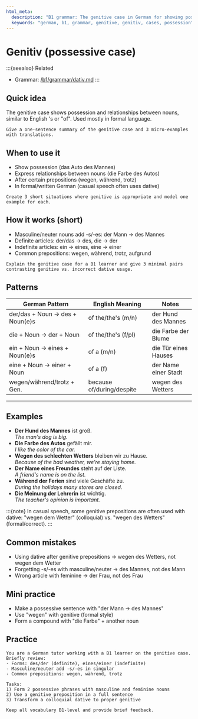 ```yaml
---
html_meta:
  description: "B1 grammar: The genitive case in German for showing possession and relationships between nouns."
  keywords: "german, b1, grammar, genitive, genitiv, cases, possession"
---
```


# Genitiv (possessive case)

:::{seealso}
Related

- Grammar: [/b1/grammar/dativ.md](/b1/grammar/dativ.md)
:::

## Quick idea

The genitive case shows possession and relationships between nouns, similar to English 's or "of". Used mostly in formal language.

```{practice}
Give a one-sentence summary of the genitive case and 3 micro-examples with translations.
```

## When to use it

- Show possession (das Auto des Mannes)
- Express relationships between nouns (die Farbe des Autos)
- After certain prepositions (wegen, während, trotz)
- In formal/written German (casual speech often uses dative)

```{practice}
Create 3 short situations where genitive is appropriate and model one example for each.
```

## How it works (short)

- Masculine/neuter nouns add -s/-es: der Mann → des Mannes
- Definite articles: der/das → des, die → der
- Indefinite articles: ein → eines, eine → einer
- Common prepositions: wegen, während, trotz, aufgrund

```{practice}
Explain the genitive case for a B1 learner and give 3 minimal pairs contrasting genitive vs. incorrect dative usage.
```

## Patterns

| German Pattern | English Meaning | Notes |
|---|---|---|
| der/das + Noun → des + Noun(e)s | of the/the's (m/n) | der Hund des Mannes |
| die + Noun → der + Noun | of the/the's (f/pl) | die Farbe der Blume |
| ein + Noun → eines + Noun(e)s | of a (m/n) | die Tür eines Hauses |
| eine + Noun → einer + Noun | of a (f) | der Name einer Stadt |
| wegen/während/trotz + Gen. | because of/during/despite | wegen des Wetters |

---

## Examples

- **Der Hund des Mannes** ist groß.  
  _The man's dog is big._
- **Die Farbe des Autos** gefällt mir.  
  _I like the color of the car._
- **Wegen des schlechten Wetters** bleiben wir zu Hause.  
  _Because of the bad weather, we're staying home._
- **Der Name eines Freundes** steht auf der Liste.  
  _A friend's name is on the list._
- **Während der Ferien** sind viele Geschäfte zu.  
  _During the holidays many stores are closed._
- **Die Meinung der Lehrerin** ist wichtig.  
  _The teacher's opinion is important._

:::{note}
In casual speech, some genitive prepositions are often used with dative: "wegen dem Wetter" (colloquial) vs. "wegen des Wetters" (formal/correct).
:::

## Common mistakes

- Using dative after genitive prepositions → wegen des Wetters, not wegen dem Wetter
- Forgetting -s/-es with masculine/neuter → des Mannes, not des Mann
- Wrong article with feminine → der Frau, not des Frau

## Mini practice

- Make a possessive sentence with "der Mann → des Mannes"
- Use "wegen" with genitive (formal style)
- Form a compound with "die Farbe" + another noun

## Practice

```{practice}
You are a German tutor working with a B1 learner on the genitive case. Briefly review:
- Forms: des/der (definite), eines/einer (indefinite)
- Masculine/neuter add -s/-es in singular
- Common prepositions: wegen, während, trotz

Tasks:
1) Form 2 possessive phrases with masculine and feminine nouns
2) Use a genitive preposition in a full sentence
3) Transform a colloquial dative to proper genitive

Keep all vocabulary B1-level and provide brief feedback.
```
